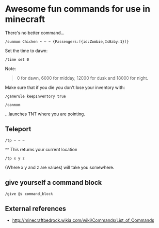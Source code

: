 ﻿# Awesome fun commands for use in minecraft

There's no better command...

	/summon Chicken ~ ~ ~ {Passengers:[{id:Zombie,IsBaby:1}]}

Set the time to dawn:

	/time set 0

Note:

>  0 for dawn, 6000 for midday, 12000 for dusk and 18000 for night.

Make sure that if you die you don't lose your inventory with:

	/gamerule keepInventory true

	/cannon

...launches TNT where you are pointing.

## Teleport

	/tp ~ ~ ~

^^ This returns your current location

	/tp x y z

(Where x y and z are values) will take you somewhere.

## give yourself a command block

	/give @s command_block

## External references

* <http://minecraftbedrock.wikia.com/wiki/Commands/List_of_Commands>

